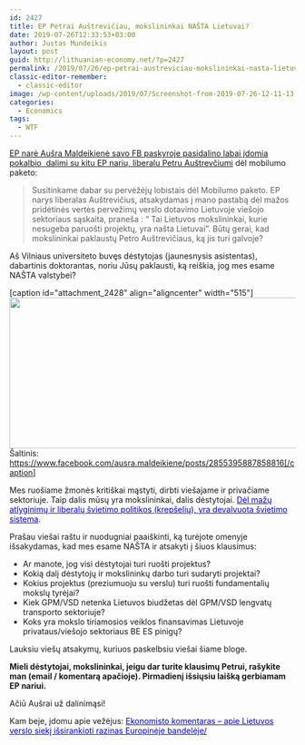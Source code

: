 ```yaml
---
id: 2427
title: EP Petrai Auštrevičiau, mokslininkai NAŠTA Lietuvai?
date: 2019-07-26T12:33:53+03:00
author: Justas Mundeikis
layout: post
guid: http://lithuanian-economy.net/?p=2427
permalink: /2019/07/26/ep-petrai-austreviciau-mokslininkai-nasta-lietuvai/
classic-editor-remember:
  - classic-editor
image: /wp-content/uploads/2019/07/Screenshot-from-2019-07-26-12-11-13.jpg
categories:
  - Economics
tags:
  - WTF
---
```

<a href="https://www.facebook.com/ausra.maldeikiene/posts/2855395887858816" target="_blank" rel="noopener noreferrer">EP narė Aušra Maldeikienė savo FB paskyroje pasidalino labai įdomia pokalbio  dalimi su kitu EP nariu, liberalu Petru Auštrevčiumi</a> dėl mobilumo paketo:
<blockquote>Susitinkame dabar su pervėžėjų lobistais dėl Mobilumo paketo. EP narys liberalas Auštrevičius, atsakydamas į mano pastabą dėl mažos pridėtinės vertės pervežimų verslo dotavimo Lietuvoje viešojo sektoriaus sąskaita, praneša : “ Tai Lietuvos mokslininkai, kurie nesugeba paruošti projektų, yra našta Lietuvai”.
Būtų gerai, kad mokslininkai paklaustų Petro Auštrevičiaus, ką jis turi galvoje?</blockquote>
Aš Vilniaus universiteto buvęs dėstytojas (jaunesnysis asistentas), dabartinis doktorantas, noriu Jūsų paklausti, ką reiškia, jog mes esame NAŠTA valstybei?
<!--more-->

[caption id="attachment_2428" align="aligncenter" width="515"]<a href="http://lithuanian-economy.net/wp-content/uploads/2019/07/Screenshot-from-2019-07-26-12-11-13.jpg" target="_blank" rel="noopener noreferrer"><img class="wp-image-2428 size-full" src="http://lithuanian-economy.net/wp-content/uploads/2019/07/Screenshot-from-2019-07-26-12-11-13.jpg" alt="" width="515" height="266" /></a> Šaltinis: https://www.facebook.com/ausra.maldeikiene/posts/2855395887858816[/caption]

Mes ruošiame žmonės kritiškai mąstyti, dirbti viešajame ir privačiame sektoriuje.
Taip dalis mūsų yra mokslininkai, dalis dėstytojai. <a href="http://lithuanian-economy.net/2019/04/24/apie-artejancia-lietuvos-aukstojo-mokslo-mirti/" target="_blank" rel="noopener noreferrer"><span style="color: #0000ff;">Dėl mažų atlyginimų ir liberalų švietimo politikos (krepšelių), yra devalvuota švietimo sistema</span></a>.

Prašau viešai raštu ir nuodugniai paaiškinti, ką turėjote omenyje išsakydamas, kad mes esame NAŠTA ir atsakyti į šiuos klausimus:

- Ar manote, jog visi dėstytojai turi ruošti projektus?
- Kokią dalį dėstytojų ir mokslininkų darbo turi sudaryti projektai?
- Kokius projektus (preziumuoju su verslu) turi ruošti fundamentalių mokslų tyrėjai?
- Kiek GPM/VSD netenka Lietuvos biudžetas dėl GPM/VSD lengvatų transporto sektoriuje?
- Koks yra mokslo tiriamosios veiklos finansavimas Lietuvoje privataus/viešojo sektoriaus BE ES pinigų?

Lauksiu viešų atsakymų, kuriuos paskelbsiu viešai šiame bloge.

<strong>Mieli dėstytojai, mokslininkai, jeigu dar turite klausimų Petrui, rašykite man (email / komentarą apačioje). Pirmadienį išsiųsiu laišką gerbiamam EP nariui.</strong>

Ačiū Aušrai už dalinimąsi!

Kam beje, įdomu apie vežėjus: <a href="http://lithuanian-economy.net/2019/04/03/ekonomisto-komentaras-apie-lietuvos-verslo-sieki-issirankioti-razinas-europineje-bandeleje/" target="_blank" rel="noopener noreferrer"><span style="color: #0000ff;">Ekonomisto komentaras – apie Lietuvos verslo siekį išsirankioti razinas Europinėje bandelėje/</span></a>

&nbsp;